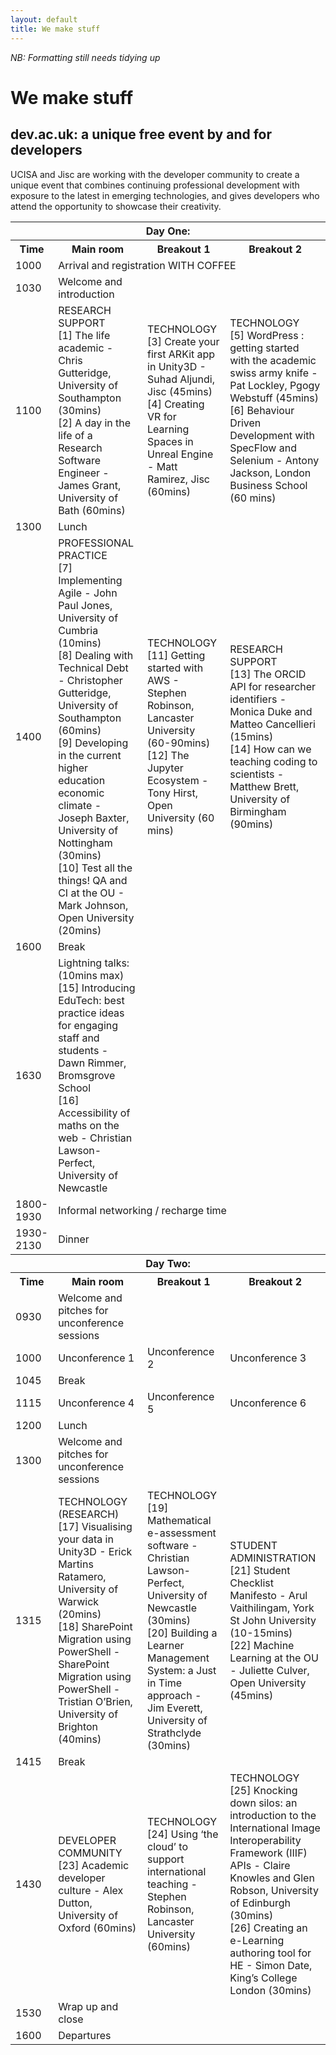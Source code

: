 ```yaml
---
layout: default
title: We make stuff
---
```

_NB: Formatting still needs tidying up_

# We make stuff
## dev.ac.uk: a unique free event by and for developers

UCISA and Jisc are working with the developer community to create a unique event that combines continuing professional development with exposure to the latest in emerging technologies, and gives developers who attend the opportunity to showcase their creativity.
 
<table>
  <tr><th colspan="4">Day One:</th></tr>
  <tr>
    <th>Time</th>
    <th>Main room</th>
    <th>Breakout 1</th>
    <th>Breakout 2</th>
  </tr>
  <tr>
    <td>1000</td>
    <td colspan="3">Arrival and registration WITH COFFEE</td>
  </tr>
  <tr>
    <td>1030</td>
    <td>Welcome and introduction</td>
    <td></td>
    <td></td>
  </tr>
  <tr><td>1100</td>
    <td>
      RESEARCH SUPPORT<br/>
      [1] The life academic - Chris Gutteridge, University of Southampton (30mins)<br/>
      [2] A day in the life of a Research Software Engineer - James Grant, University of Bath (60mins)<br/>
    </td>
    <td>
      TECHNOLOGY<br/>
      [3] Create your first ARKit app in Unity3D - Suhad Aljundi, Jisc (45mins)<br/>
      [4] Creating VR for Learning Spaces in Unreal Engine - Matt Ramirez, Jisc (60mins)<br/>
    </td>
    <td>
      TECHNOLOGY<br/>
      [5] WordPress : getting started with the academic swiss army knife - Pat Lockley, Pgogy Webstuff (45mins)<br/>
      [6] Behaviour Driven Development with SpecFlow and Selenium - Antony Jackson, London Business School (60 mins)<br/>
    </td>
  </tr>
  <tr><td>1300</td><td colspan="3">Lunch</td>
  </tr>
  <tr><td>1400</td>
    <td>
      PROFESSIONAL PRACTICE<br/>
      [7] Implementing Agile - John Paul Jones, University of Cumbria (10mins)<br/>
      [8] Dealing with Technical Debt - Christopher Gutteridge, University of Southampton (60mins)<br/>
      [9] Developing in the current higher education economic climate - Joseph Baxter, University of Nottingham (30mins)<br/>
      [10] Test all the things! QA and CI at the OU - Mark Johnson, Open University (20mins)<br/>
    <td>
      TECHNOLOGY<br/>
      [11] Getting started with AWS - Stephen Robinson, Lancaster University (60-90mins)<br/>
      [12] The Jupyter Ecosystem - Tony Hirst, Open University (60 mins)<br/>
    </td>
    <td>
      RESEARCH SUPPORT<br/>
      [13] The ORCID API for researcher identifiers - Monica Duke and Matteo Cancellieri (15mins)<br/>
      [14] How can we teaching coding to scientists - Matthew Brett, University of Birmingham (90mins)<br/>
    </td>
  
  <tr><td>1600</td><td colspan="3">Break</td>
  </tr>
  <tr><td>1630</td>
    <td>
    Lightning talks: (10mins max)<br/>
    [15] Introducing EduTech: best practice ideas for engaging staff and students - Dawn Rimmer, Bromsgrove School<br/>
    [16] Accessibility of maths on the web - Christian Lawson-Perfect, University of Newcastle<br/>
    </td>
    <td>
    </td>
    <td>
    </td>
  </tr>
  <tr><td>1800-1930</td><td colspan="3">Informal networking / recharge time</td></tr>
  <tr><td>1930-2130</td><td colspan="3">Dinner</td></tr>
  <tr><th colspan="4">Day Two:</th></tr>
  <tr>
    <th>Time</th>
    <th>Main room</th>
    <th>Breakout 1</th>
    <th>Breakout 2</th>
  </tr>
  <tr>
    <td>0930</td>
    <td>Welcome and pitches for unconference sessions</td>
    <td></td>
    <td></td>
  </tr>
  <tr>
    <td>1000</td>
    <td>Unconference 1</td>
    <td>Unconference 2</td>
    <td>Unconference 3</td>
  </tr>
  <tr><td>1045</td><td colspan="3">Break</td></tr>
  <tr>
    <td>1115</td>
    <td>Unconference 4</td>
    <td>Unconference 5</td>
    <td>Unconference 6</td>
  </tr>
  <tr><td>1200</td><td colspan="3">Lunch</td></tr>
  <tr>
    <td>1300</td>
    <td>Welcome and pitches for unconference sessions</td>
    <td></td>
    <td></td>
  </tr>
  <tr>
    <td>1315</td>
    <td>
      TECHNOLOGY (RESEARCH)<br/>
      [17] Visualising your data in Unity3D - Erick Martins Ratamero, University of Warwick (20mins)<br/>
      [18] SharePoint Migration using PowerShell - SharePoint Migration using PowerShell - Tristian O’Brien, University of Brighton (40mins)<br/>
    </td>
    <td>
      TECHNOLOGY<br/>
      [19] Mathematical e-assessment software - Christian Lawson-Perfect, University of Newcastle (30mins)<br/>
      [20] Building a Learner Management System: a Just in Time approach - Jim Everett, University of Strathclyde (30mins)<br/>
    </td>
    <td>
      STUDENT ADMINISTRATION<br/>
      [21] Student Checklist Manifesto - Arul Vaithilingam, York St John University (10-15mins)<br/>
      [22] Machine Learning at the OU -  Juliette Culver, Open University (45mins)<br/>
    </td>
  </tr>
  <tr><td>1415</td><td colspan="3">Break</td></tr>
  <tr>
    <td>1430</td>
    <td>
      DEVELOPER COMMUNITY<br/>
      [23] Academic developer culture - Alex Dutton, University of Oxford (60mins)<br/>
    </td>
    <td>
      TECHNOLOGY<br/>
      [24] Using ‘the cloud’ to support international teaching - Stephen Robinson, Lancaster University (60mins)<br/>
    </td>
    <td>
      TECHNOLOGY<br/>
      [25] Knocking down silos: an introduction to the International Image Interoperability Framework (IIIF) APIs - Claire Knowles and Glen Robson, University of Edinburgh (30mins)<br/>
      [26] Creating an e-Learning authoring tool for HE - Simon Date, King’s College London (30mins)<br/>
    </td>
  </tr>
  <tr><td>1530</td><td>Wrap up and close</td><td></td><td></td></tr>
  <tr><td>1600</td><td colspan="3">Departures</td>


